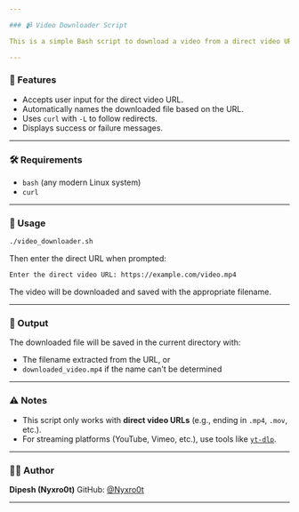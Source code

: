 ```yaml
---

### 📹 Video Downloader Script

This is a simple Bash script to download a video from a direct video URL using `curl`.

---
```


### 🧾 Features

* Accepts user input for the direct video URL.
* Automatically names the downloaded file based on the URL.
* Uses `curl` with `-L` to follow redirects.
* Displays success or failure messages.

---

### 🛠️ Requirements

* `bash` (any modern Linux system)
* `curl`

---

### 🚀 Usage

```bash
./video_downloader.sh
```

Then enter the direct URL when prompted:

```bash
Enter the direct video URL: https://example.com/video.mp4
```

The video will be downloaded and saved with the appropriate filename.

---

### 📁 Output

The downloaded file will be saved in the current directory with:

* The filename extracted from the URL, or
* `downloaded_video.mp4` if the name can't be determined

---

### ⚠️ Notes

* This script only works with **direct video URLs** (e.g., ending in `.mp4`, `.mov`, etc.).
* For streaming platforms (YouTube, Vimeo, etc.), use tools like [`yt-dlp`](https://github.com/yt-dlp/yt-dlp).

---

### 🧑‍💻 Author

**Dipesh (Nyxro0t)**
GitHub: [@Nyxro0t](https://github.com/Nyxro0t)

---
